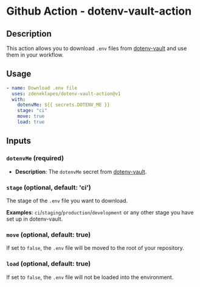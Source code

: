 # Github Action - dotenv-vault-action
## Description
This action allows you to download `.env` files from [dotenv-vault](https://www.dotenv.org/) and use them in your workflow.

## Usage
```yaml
- name: Download .env file
  uses: zdeneklapes/dotenv-vault-action@v1
  with:
    dotenvMe: ${{ secrets.DOTENV_ME }}
    stage: "ci"
    move: true
    load: true
```

## Inputs
### `dotenvMe` (required)
- **Description**: The `dotenvMe` secret from [dotenv-vault](https://www.dotenv.org/).

### `stage` (optional, default: 'ci')
The stage of the `.env` file you want to download. 

**Examples**: `ci`/`staging`/`production`/`development` or any other stage you have set up in dotenv-vault.

### `move` (optional, default: true)
If set to `false`, the `.env` file will be moved to the root of your repository. 

### `load` (optional, default: true)
If set to `false`, the `.env` file will not be loaded into the environment.

